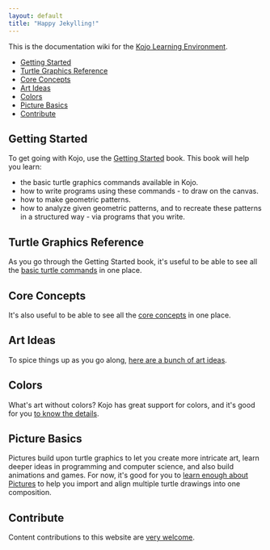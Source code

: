 ```yaml
---
layout: default
title: "Happy Jekylling!"
---
```

This is the documentation wiki for the [Kojo Learning Environment](http://www.kogics.net/kojo).
* [Getting Started](#getting-started)
* [Turtle Graphics Reference](#turtle-graphics-reference)
* [Core Concepts](#core-concepts)
* [Art Ideas](#art-ideas)
* [Colors](#colors)
* [Picture Basics](#picture-basics)
* [Contribute](#contribute)

## Getting Started
To get going with Kojo, use the [Getting Started](http://wiki.kogics.net/kojo-codeactive-books#getting-started) book.
This book will help you learn:
* the basic turtle graphics commands available in Kojo.
* how to write programs using these commands - to draw on the canvas.
* how to make geometric patterns.
* how to analyze given geometric patterns, and to recreate these patterns in a structured way - via programs that you write.

## Turtle Graphics Reference
As you go through the Getting Started book, it's useful to be able to see all the [basic turtle commands](reference/turtle.html) in one place.

## Core Concepts
It's also useful to be able to see all the [core concepts](concepts/core-ideas.html) in one place.

## Art Ideas
To spice things up as you go along, [here are a bunch of art ideas](art-ideas/shape-block.html).

## Colors
What's art without colors? Kojo has great support for colors, and it's good for you [to know the details](concepts/colors.html).

## Picture Basics
Pictures build upon turtle graphics to let you create more intricate art, learn deeper ideas in programming and computer science, and also build animations and games. For now, it's good for you to [learn enough about Pictures](concepts/pictures.html) to help you import and align multiple turtle drawings into one composition.

## Contribute
Content contributions to this website are [very welcome](contribute.html).
